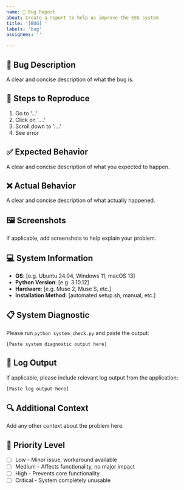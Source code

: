 ```yaml
---
name: 🐛 Bug Report
about: Create a report to help us improve the EEG system
title: '[BUG] '
labels: 'bug'
assignees: ''

---
```


## 🐛 Bug Description
A clear and concise description of what the bug is.

## 🔄 Steps to Reproduce
1. Go to '...'
2. Click on '....'
3. Scroll down to '....'
4. See error

## ✅ Expected Behavior
A clear and concise description of what you expected to happen.

## ❌ Actual Behavior
A clear and concise description of what actually happened.

## 🖼️ Screenshots
If applicable, add screenshots to help explain your problem.

## 💻 System Information
- **OS**: [e.g. Ubuntu 24.04, Windows 11, macOS 13]
- **Python Version**: [e.g. 3.10.12]
- **Hardware**: [e.g. Muse 2, Muse S, etc.]
- **Installation Method**: [automated setup.sh, manual, etc.]

## 📋 System Diagnostic
Please run `python system_check.py` and paste the output:
```
[Paste system diagnostic output here]
```

## 📝 Log Output
If applicable, please include relevant log output from the application:
```
[Paste log output here]
```

## 🔍 Additional Context
Add any other context about the problem here.

## 🚨 Priority Level
- [ ] Low - Minor issue, workaround available
- [ ] Medium - Affects functionality, no major impact
- [ ] High - Prevents core functionality
- [ ] Critical - System completely unusable
